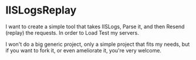 # IISLogsReplay

I want to create a simple tool that takes IISLogs, Parse it, and then Resend (replay) the requests.
In order to Load Test my servers.

I won't do a big generic project, only a simple project that fits my needs, but if you want to fork it, or even ameliorate it, you're very welcome.

